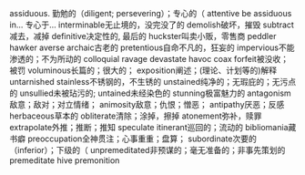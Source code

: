 assiduous. 勤勉的（diligent; persevering）；专心的（
attentive
be assiduous in... 专心于…
interminable无止境的，没完没了的
demolish破坏，摧毁
subtract 减去，减掉
definitive决定性的, 最后的
huckster叫卖小贩，零售商
peddler
hawker
averse
archaic古老的
pretentious自命不凡的，狂妄的
impervious不能渗透的；不为所动的
colloquial
ravage
devastate
havoc
coax
forfeit被没收；被罚
voluminous长篇的；很大的；
exposition阐述；(理论、计划等的)解释
untarnished
stainless不锈钢的，不生锈的
unstained纯净的；无瑕庇的；无污点的
unsullied未被玷污的; 
untained未经染色的
stunning极富魅力的
antagonism敌意；敌对；对立情绪；
animosity敌意；仇恨；憎恶；
antipathy厌恶；反感
herbaceous草本的
obliterate清除；涂掉，擦掉
atonement弥补，赎罪
extrapolate外推；推断；推知
speculate
itinerant巡回的；流动的
bibliomania藏书癖
preoccupation全神贯注；心事重重；盘算；
subordinate次要的（inferior）；下级的（
unpremeditated非预谋的；毫无准备的；非事先策划的
premeditate
hive
premonition







































